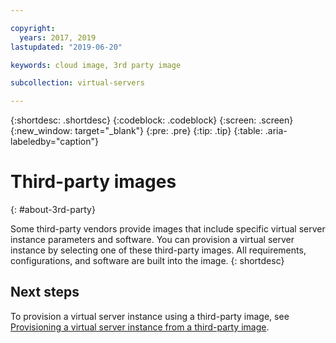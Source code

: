 ```yaml
---

copyright:
  years: 2017, 2019
lastupdated: "2019-06-20"

keywords: cloud image, 3rd party image

subcollection: virtual-servers

---
```


{:shortdesc: .shortdesc}
{:codeblock: .codeblock}
{:screen: .screen}
{:new_window: target="_blank"}
{:pre: .pre}
{:tip: .tip}
{:table: .aria-labeledby="caption"}

# Third-party images
{: #about-3rd-party}

Some third-party vendors provide images that include specific virtual server instance parameters and software. You can provision a virtual server instance by selecting one of these third-party images. All requirements, configurations, and software are built into the image.
{: shortdesc}

## Next steps

To provision a virtual server instance using a third-party image, see [Provisioning a virtual server instance from a third-party image](/docs/vsi?topic=virtual-servers-ordering-3P#ordering-3P).
